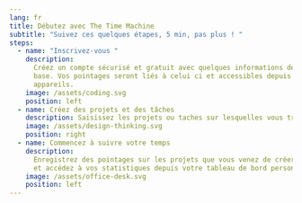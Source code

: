 ```yaml
---
lang: fr
title: Débutez avec The Time Machine
subtitle: "Suivez ces quelques étapes, 5 min, pas plus ! "
steps:
  - name: "Inscrivez-vous "
    description:
      Créez un compte sécurisé et gratuit avec quelques informations de
      base. Vos pointages seront liés à celui ci et accessibles depuis tous vos
      appareils.
    image: /assets/coding.svg
    position: left
  - name: Créez des projets et des tâches
    description: Saisissez les projets ou taches sur lesquelles vous travaillez
    image: /assets/design-thinking.svg
    position: right
  - name: Commencez à suivre votre temps
    description:
      Enregistrez des pointages sur les projets que vous venez de créer
      et accédez à vos statistiques depuis votre tableau de bord personnel.
    image: /assets/office-desk.svg
    position: left
---
```

